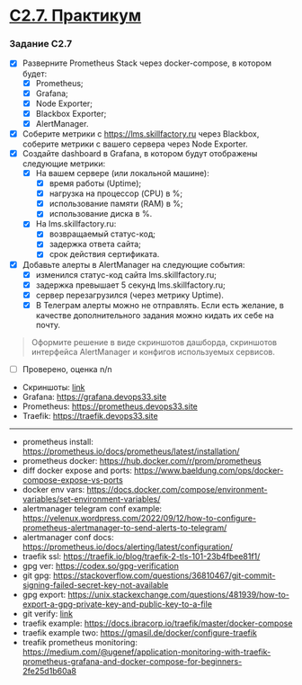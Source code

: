 # [C2.7. Практикум](https://lms.skillfactory.ru/courses/course-v1:SkillFactory+DEVOPS-3.0+2021/courseware/e74c0a6b77f2436d9a308575e12d6e51/bfa1e57e5a6e4fe1acb1694cfde942e4/8?activate_block_id=block-v1%3ASkillFactory%2BDEVOPS-3.0%2B2021%2Btype%40vertical%2Bblock%40510d3b6a4c56463a839cff42daef060c)

### Задание C2.7
- [x] Разверните Prometheus Stack через docker-compose, в котором будет:
    - [x] Prometheus;
    - [x] Grafana;
    - [x] Node Exporter;
    - [x] Blackbox Exporter;
    - [x] AlertManager.
- [x] Соберите метрики с https://lms.skillfactory.ru через Blackbox, соберите метрики с вашего сервера через Node Exporter.
- [x] Создайте dashboard в Grafana, в котором будут отображены следующие метрики:
    - [x] На вашем сервере (или локальной машине):
        - [x] время работы (Uptime);
        - [x] нагрузка на процессор (CPU) в %;
        - [x] использование памяти (RAM) в %;
        - [x] использование диска в %.
    - [x] На lms.skillfactory.ru:
        - [x] возвращаемый статус-код;
        - [x] задержка ответа сайта;
        - [x] срок действия сертификата.
- [x] Добавьте алерты в AlertManager на следующие события:
    - [x] изменился статус-код сайта lms.skillfactory.ru;
    - [x] задержка превышает 5 секунд lms.skillfactory.ru;
    - [x] сервер перезагрузился (через метрику Uptime).
    - [x] В Телеграм алерты можно не отправлять. Если есть желание, в качестве дополнительного задания можно кидать их себе на почту.
>Оформите решение в виде скриншотов дашборда, скриншотов интерфейса AlertManager и конфигов используемых сервисов.

- [ ] Проверено, оценка n/n

* Скриншоты: [link](screenshots/README.md)
* Grafana: <https://grafana.devops33.site>
* Prometheus: <https://prometheus.devops33.site>
* Traefik: <https://traefik.devops33.site>

___

* prometheus install: <https://prometheus.io/docs/prometheus/latest/installation/>
* prometheus docker: <https://hub.docker.com/r/prom/prometheus>
* diff docker expose and ports: <https://www.baeldung.com/ops/docker-compose-expose-vs-ports>
* docker env vars: <https://docs.docker.com/compose/environment-variables/set-environment-variables/>
* alertmanager telegram conf example: <https://velenux.wordpress.com/2022/09/12/how-to-configure-prometheus-alertmanager-to-send-alerts-to-telegram/>
* alertmanager conf docs: <https://prometheus.io/docs/alerting/latest/configuration/>
* traefik ssl: <https://traefik.io/blog/traefik-2-tls-101-23b4fbee81f1/>
* gpg ver: <https://codex.so/gpg-verification>
* git gpg: <https://stackoverflow.com/questions/36810467/git-commit-signing-failed-secret-key-not-available>
* gpg export: <https://unix.stackexchange.com/questions/481939/how-to-export-a-gpg-private-key-and-public-key-to-a-file>
* git verify:  [link](https://git-scm.com/book/ru/v2/%D0%98%D0%BD%D1%81%D1%82%D1%80%D1%83%D0%BC%D0%B5%D0%BD%D1%82%D1%8B-Git-%D0%9F%D0%BE%D0%B4%D0%BF%D0%B8%D1%81%D1%8C) 
* traefik example: <https://docs.ibracorp.io/traefik/master/docker-compose>
* traefik example two: <https://gmasil.de/docker/configure-traefik>
* treafik prometheus monitoring: <https://medium.com/@ugenef/application-monitoring-with-traefik-prometheus-grafana-and-docker-compose-for-beginners-2fe25d1b60a8>
